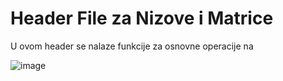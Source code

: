 # Header File za Nizove i Matrice

U ovom header se nalaze funkcije za osnovne operacije na 

![image](https://user-images.githubusercontent.com/69964858/204152194-1f69aa37-ac21-47ae-957e-1d24194f3ea7.png)
